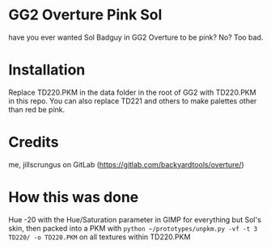 # GG2 Overture Pink Sol
have you ever wanted Sol Badguy in GG2 Overture to be pink? No? Too bad.

# Installation
Replace TD220.PKM in the data folder in the root of GG2 with TD220.PKM in this repo. You can also replace TD221 and others to make palettes other than red be pink.

# Credits
me, jillscrungus on GitLab (https://gitlab.com/backyardtools/overture/)

# How this was done
Hue -20 with the Hue/Saturation parameter in GIMP for everything but Sol's skin, then packed into a PKM with ```python ~/prototypes/unpkm.py -vf -t 3 TD220/ -o TD220.PKM``` on all textures within TD220.PKM
